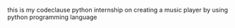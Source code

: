 this is my codeclause python internship on creating a music player by using python programming language
